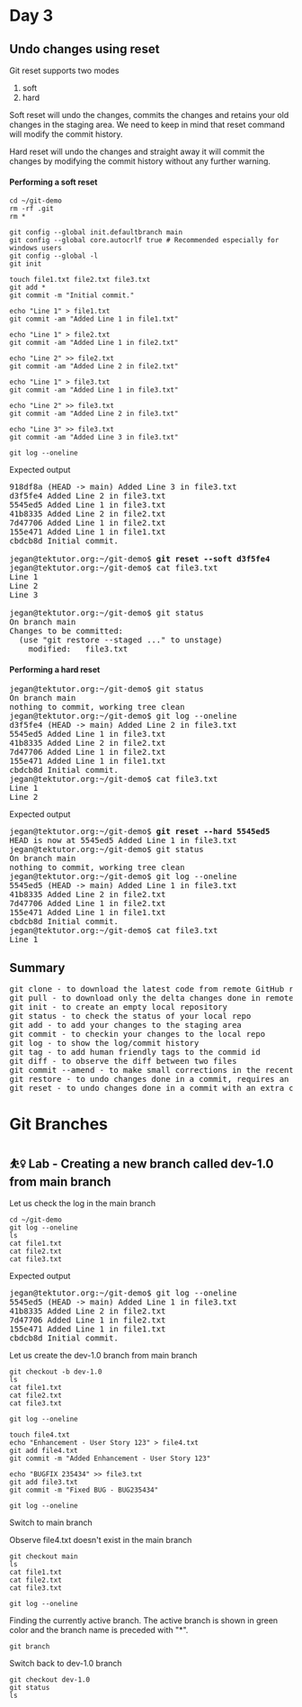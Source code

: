 # Day 3

## Undo changes using reset

Git reset supports two modes
1. soft
2. hard

Soft reset will undo the changes, commits the changes and retains your old changes in the staging area.  We need to keep in mind that reset command will modify the commit history.

Hard reset will undo the changes and straight away it will commit the changes by modifying the commit history without any further warning.


#### Performing a soft reset
```
cd ~/git-demo
rm -rf .git
rm *

git config --global init.defaultbranch main
git config --global core.autocrlf true # Recommended especially for windows users
git config --global -l
git init

touch file1.txt file2.txt file3.txt
git add *
git commit -m "Initial commit."

echo "Line 1" > file1.txt
git commit -am "Added Line 1 in file1.txt"

echo "Line 1" > file2.txt
git commit -am "Added Line 1 in file2.txt"

echo "Line 2" >> file2.txt
git commit -am "Added Line 2 in file2.txt"

echo "Line 1" > file3.txt
git commit -am "Added Line 1 in file3.txt"

echo "Line 2" >> file3.txt
git commit -am "Added Line 2 in file3.txt"

echo "Line 3" >> file3.txt
git commit -am "Added Line 3 in file3.txt"

git log --oneline
```

Expected output
<pre>
918df8a (HEAD -> main) Added Line 3 in file3.txt
d3f5fe4 Added Line 2 in file3.txt
5545ed5 Added Line 1 in file3.txt
41b8335 Added Line 2 in file2.txt
7d47706 Added Line 1 in file2.txt
155e471 Added Line 1 in file1.txt
cbdcb8d Initial commit.

jegan@tektutor.org:~/git-demo$ <b>git reset --soft d3f5fe4</b>
jegan@tektutor.org:~/git-demo$ cat file3.txt 
Line 1
Line 2
Line 3
  
jegan@tektutor.org:~/git-demo$ git status
On branch main
Changes to be committed:
  (use "git restore --staged <file>..." to unstage)
	modified:   file3.txt
</pre>    

#### Performing a hard reset

<pre>
jegan@tektutor.org:~/git-demo$ git status
On branch main
nothing to commit, working tree clean
jegan@tektutor.org:~/git-demo$ git log --oneline
d3f5fe4 (HEAD -> main) Added Line 2 in file3.txt
5545ed5 Added Line 1 in file3.txt
41b8335 Added Line 2 in file2.txt
7d47706 Added Line 1 in file2.txt
155e471 Added Line 1 in file1.txt
cbdcb8d Initial commit.
jegan@tektutor.org:~/git-demo$ cat file3.txt 
Line 1
Line 2
</pre>

Expected output
<pre>
jegan@tektutor.org:~/git-demo$ <b>git reset --hard 5545ed5</b>
HEAD is now at 5545ed5 Added Line 1 in file3.txt
jegan@tektutor.org:~/git-demo$ git status
On branch main
nothing to commit, working tree clean
jegan@tektutor.org:~/git-demo$ git log --oneline
5545ed5 (HEAD -> main) Added Line 1 in file3.txt
41b8335 Added Line 2 in file2.txt
7d47706 Added Line 1 in file2.txt
155e471 Added Line 1 in file1.txt
cbdcb8d Initial commit.
jegan@tektutor.org:~/git-demo$ cat file3.txt 
Line 1
</pre>


## Summary
<pre>
git clone - to download the latest code from remote GitHub repo to local repo
git pull - to download only the delta changes done in remote GitHub repo to your local repo
git init - to create an empty local repository
git status - to check the status of your local repo
git add - to add your changes to the staging area
git commit - to checkin your changes to the local repo
git log - to show the log/commit history
git tag - to add human friendly tags to the commid id
git diff - to observe the diff between two files
git commit --amend - to make small corrections in the recent commit
git restore - to undo changes done in a commit, requires an extra commit 
git reset - to undo changes done in a commit with an extra commit
</pre>

# Git Branches

## ⛹️‍♀️ Lab - Creating a new branch called dev-1.0 from main branch

Let us check the log in the main branch
```
cd ~/git-demo
git log --oneline
ls
cat file1.txt
cat file2.txt
cat file3.txt
```

Expected output
<pre>
jegan@tektutor.org:~/git-demo$ git log --oneline
5545ed5 (HEAD -> main) Added Line 1 in file3.txt
41b8335 Added Line 2 in file2.txt
7d47706 Added Line 1 in file2.txt
155e471 Added Line 1 in file1.txt
cbdcb8d Initial commit.
</pre>

Let us create the dev-1.0 branch from main branch
```
git checkout -b dev-1.0
ls
cat file1.txt
cat file2.txt
cat file3.txt

git log --oneline

touch file4.txt
echo "Enhancement - User Story 123" > file4.txt
git add file4.txt
git commit -m "Added Enhancement - User Story 123" 

echo "BUGFIX 235434" >> file3.txt
git add file3.txt
git commit -m "Fixed BUG - BUG235434"

git log --oneline
```

Switch to main branch

Observe file4.txt doesn't exist in the main branch
```
git checkout main
ls
cat file1.txt
cat file2.txt
cat file3.txt

git log --oneline
```

Finding the currently active branch.  The active branch is shown in green color and the branch name is preceded with "*".
```
git branch
```

Switch back to dev-1.0 branch
```
git checkout dev-1.0
git status
ls
```
